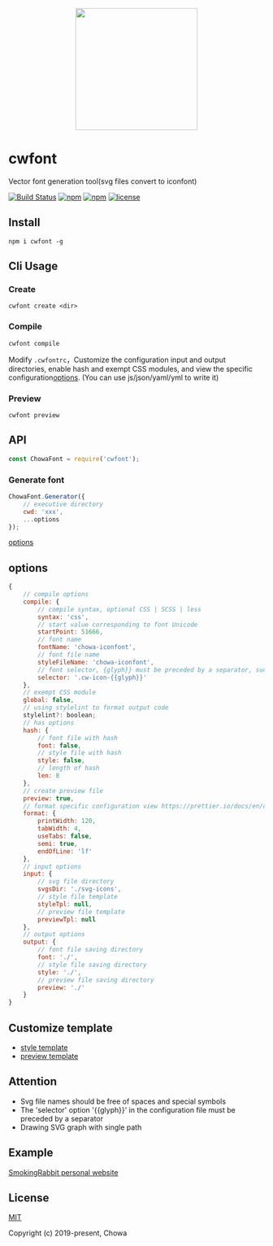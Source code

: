<p align="center">
    <img src="http://upload.ouliu.net/i/202001081600304i7x6.png" width="240">
</p>


# cwfont

Vector font generation tool(svg files convert to iconfont)

[![Build Status](https://travis-ci.org/chowa/cwfont.svg?branch=master)](https://travis-ci.org/chowa/cwfont)
[![npm](https://img.shields.io/npm/v/cwfont.svg)](https://www.npmjs.com/package/cwfont)
[![npm](https://img.shields.io/npm/dm/cwfont.svg)](https://www.npmjs.com/package/cwfont)
[![license](https://img.shields.io/github/license/mashape/apistatus.svg?maxAge=2592000)](https://opensource.org/licenses/MIT)

## Install

```
npm i cwfont -g
```

## Cli Usage

### Create

```
cwfont create <dir>
```

### Compile

```
cwfont compile
```

Modify `.cwfontrc`，Customize the configuration input and output directories, enable hash and exempt CSS modules, and view the specific configuration[options](#options). (You can use js/json/yaml/yml to write it)

### Preview

```
cwfont preview
```

## API

```js
const ChowaFont = require('cwfont');
```

### Generate font

```js
ChowaFont.Generator({
    // executive directory
    cwd: 'xxx',
    ...options
});
```

[options](#options)

## options

```js
{
    // compile options
    compile: {
        // compile syntax, optional CSS | SCSS | less
        syntax: 'css',
        // start value corresponding to font Unicode
        startPoint: 51666,
        // font name
        fontName: 'chowa-iconfont',
        // font file name
        styleFileName: 'chowa-iconfont',
        // font selector, {glyph}} must be preceded by a separator, such as: -
        selector: '.cw-icon-{{glyph}}'
    },
    // exempt CSS module
    global: false,
    // using stylelint to format output code
    stylelint?: boolean;
    // has options
    hash: {
        // font file with hash
        font: false,
        // style file with hash
        style: false,
        // length of hash
        len: 8
    },
    // create preview file
    preview: true,
    // format specific configuration view https://prettier.io/docs/en/options.html
    format: {
        printWidth: 120,
        tabWidth: 4,
        useTabs: false,
        semi: true,
        endOfLine: 'lf'
    },
    // input options
    input: {
        // svg file directory
        svgsDir: './svg-icons',
        // style file template
        styleTpl: null,
        // preview file template
        previewTpl: null
    },
    // output options
    output: {
        // font file saving directory
        font: './',
        // style file saving directory
        style: './',
        // preview file saving directory
        preview: './'
    }
}
```

## Customize template

* [style template](src/template/style.tpl)
* [preview template](src/template/preview.tpl)

## Attention

* Svg file names should be free of spaces and special symbols
* The 'selector' option '{{glyph}}' in the configuration file must be preceded by a separator
* Drawing SVG graph with single path

## Example

[ SmokingRabbit personal website ](https://github.com/SmokingRabbit/SmokingRabbit.github.io)

## License

[MIT](http://opensource.org/licenses/MIT)

Copyright (c) 2019-present, Chowa
